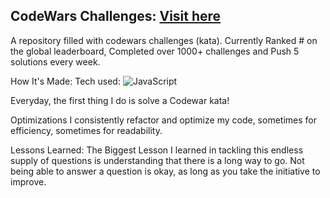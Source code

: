 ## CodeWars Challenges: [Visit here](https://www.codewars.com/dashboard)

A repository filled with codewars challenges (kata). Currently Ranked # on the global leaderboard, Completed over 1000+ challenges and Push 5 solutions every week.

How It's Made:
Tech used:
<img alt="JavaScript" src="https://img.shields.io/static/v1?label=|&message=JAVASCRIPT&color=3c7f5d&style=plastic&logo=javascript"/>


Everyday, the first thing I do is solve a Codewar kata!

Optimizations
I consistently refactor and optimize my code, sometimes for efficiency, sometimes for readability.

Lessons Learned:
The Biggest Lesson I learned in tackling this endless supply of questions is understanding that there is a long way to go. Not being able to answer a question is okay, as long as you take the initiative to improve.